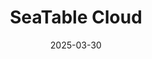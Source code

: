 ---
title: "SeaTable Cloud"
date: '2025-03-30'

url: '/fr/cloud'

sections:
- name: hero1
  weight: 3
---